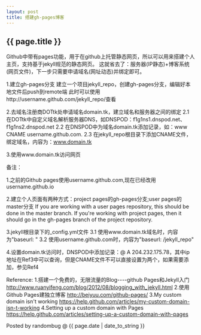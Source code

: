 ```yaml
---
layout: post 
title: 搭建gh-pages博客
---
```


<h2>{{ page.title }}</h2>

Github中带有pages功能，用于在github上托管静态网页，所以可以用来搭建个人主页，支持基于jekyll规范的静态网页。
这就省去了：服务器(IP静态)+博客系统(网页文件)，下一步只需要申请域名(网址动态)并绑定即可。

1.建立gh-pages分支
    建立一个项目jekyll_repo，创建gh-pages分支，编辑好本地文件后push到remote端
    此时可以使用http://username.github.com/jekyll_repo/查看

2.去域名注册商DOTtk处申请域名domain.tk，建立域名和服务器之间的绑定
    2.1 在DOTtk中自定义域名解析服务器DNS，如DNSPOD：f1g1ns1.dnspod.net、f1g1ns2.dnspod.net
    2.2 在DNSPOD中为域名domain.tk添加记录，如：www CNAME username.github.com.
    2.3 在jekyll_repo根目录下添加CNAME文件，绑定域名，内容为：www.domain.tk

3.使用www.domain.tk访问网页

备注：

1.之前的Github pages使用username.github.com,现在已经改用username.github.io

2.建立个人页面有两种方式：project pages的gh-pages分支;user pages的master分支
If you are working with a user pages repository, this should be done in the master branch. If you're working with project pages, then it should go in the gh-pages branch of the project repository.

3.jekyll根目录下的_config.yml文件
    3.1 使用www.domain.tk域名时，内容为"baseurl: "
    3.2 使用username.github.com时，内容为"baseurl: /jekyll_repo"

4.设置domain.tk访问时，DNSPOD中添加记录：@ A 204.232.175.78，其中ip地址在Ref3中可以查询，但是CNAME文件不可以直接设置为两个，如果需要添加，参见Ref4


Reference:
1.搭建一个免费的，无限流量的Blog----github Pages和Jekyll入门
http://www.ruanyifeng.com/blog/2012/08/blogging_with_jekyll.html
2.使用Github Pages建独立博客
http://beiyuu.com/github-pages/
3.My custom domain isn't working
https://help.github.com/articles/my-custom-domain-isn-t-working
4.Setting up a custom domain with Pages
https://help.github.com/articles/setting-up-a-custom-domain-with-pages


<p>Posted by randombug @ {{ page.date | date_to_string }}</p>

